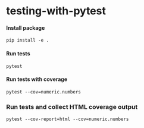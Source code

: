 # testing-with-pytest

#### Install package
    pip install -e .

#### Run tests
    pytest

#### Run tests with coverage
    pytest --cov=numeric.numbers

### Run tests and collect HTML coverage output
    pytest --cov-report=html --cov=numeric.numbers 
